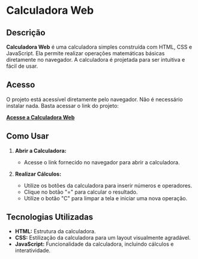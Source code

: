 # Calculadora Web

## Descrição

**Calculadora Web** é uma calculadora simples construída com HTML, CSS e JavaScript. Ela permite realizar operações matemáticas básicas diretamente no navegador. A calculadora é projetada para ser intuitiva e fácil de usar.

## Acesso

O projeto está acessível diretamente pelo navegador. Não é necessário instalar nada. Basta acessar o link do projeto:

[**Acesse a Calculadora Web**](file:///C:/Users/Jamile/Documents/Raymer/Projetos/calculadora/index.html)

## Como Usar

1. **Abrir a Calculadora:**
   - Acesse o link fornecido no navegador para abrir a calculadora.

2. **Realizar Cálculos:**
   - Utilize os botões da calculadora para inserir números e operadores.
   - Clique no botão "=" para calcular o resultado.
   - Utilize o botão "C" para limpar a tela e iniciar uma nova operação.

## Tecnologias Utilizadas

- **HTML:** Estrutura da calculadora.
- **CSS:** Estilização da calculadora para um layout visualmente agradável.
- **JavaScript:** Funcionalidade da calculadora, incluindo cálculos e interatividade.



